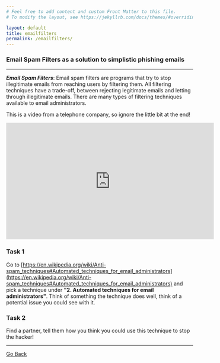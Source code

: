 ```yaml
---
# Feel free to add content and custom Front Matter to this file.
# To modify the layout, see https://jekyllrb.com/docs/themes/#overriding-theme-defaults

layout: default
title: emailfilters
permalink: /emailfilters/
---
```


### Email Spam Filters as a solution to simplistic phishing emails

--- 

***Email Spam Filters***:
Email spam filters are programs that try to stop illegitimate emails from reaching users by filtering them. All filtering techniques have a trade-off, between rejecting legitimate emails and letting through illegitimate emails. There are many types of filtering techniques available to email administrators.
   
This is a video from a telephone company, so ignore the little bit at the end!

<iframe width="560" height="315" src="https://www.youtube.com/embed/_X-TtZ5ogKE" title="YouTube video player" frameborder="0" allow="accelerometer; autoplay; clipboard-write; encrypted-media; gyroscope; picture-in-picture" allowfullscreen></iframe>

### Task 1
Go to [https://en.wikipedia.org/wiki/Anti-spam_techniques#Automated_techniques_for_email_administrators](https://en.wikipedia.org/wiki/Anti-spam_techniques#Automated_techniques_for_email_administrators) and pick a technique  under **"2. Automated techniques for email administrators"**. Think of something the technique does well, think of a potential issue you could see with it.

### Task 2
Find a partner, tell them how you think you could use this technique to stop the hacker!

---

[Go Back](../../CITC/)



